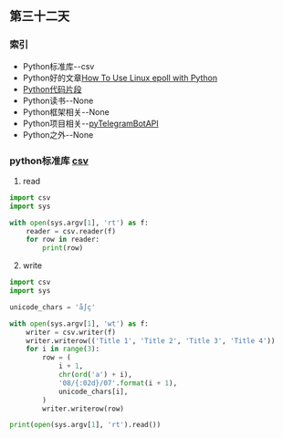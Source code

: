 ## 第三十二天
### 索引
- Python标准库--csv
- Python好的文章[How To Use Linux epoll with Python](http://scotdoyle.com/python-epoll-howto.html)
- [Python代码片段](day32.py)
- Python读书--None
- Python框架相关--None
- Python项目相关--[pyTelegramBotAPI](https://github.com/eternnoir/pyTelegramBotAPI)
- Python之外--None
### python标准库 [csv](https://pymotw.com/3/csv/index.html)
1. read
```python
import csv
import sys

with open(sys.argv[1], 'rt') as f:
    reader = csv.reader(f)
    for row in reader:
        print(row)
```
2. write
```python
import csv
import sys

unicode_chars = 'å∫ç'

with open(sys.argv[1], 'wt') as f:
    writer = csv.writer(f)
    writer.writerow(('Title 1', 'Title 2', 'Title 3', 'Title 4'))
    for i in range(3):
        row = (
            i + 1,
            chr(ord('a') + i),
            '08/{:02d}/07'.format(i + 1),
            unicode_chars[i],
        )
        writer.writerow(row)

print(open(sys.argv[1], 'rt').read())
```